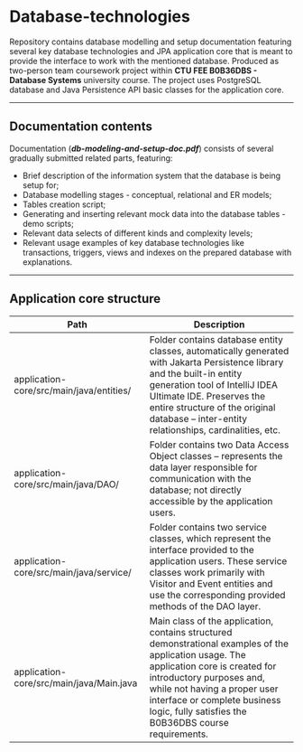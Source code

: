 # Database-technologies

Repository contains database modelling and setup documentation featuring several key database technologies
and JPA application core that is meant to provide the interface to work with the mentioned database.
Produced as two-person team coursework project within **CTU FEE B0B36DBS - Database Systems** university course.
The project uses PostgreSQL database and Java Persistence API basic classes for the application core.

---

## Documentation contents

Documentation (***db-modeling-and-setup-doc.pdf***) consists of several gradually submitted related parts, featuring:
- Brief description of the information system that the database is being setup for;
- Database modelling stages - conceptual, relational and ER models;
- Tables creation script;
- Generating and inserting relevant mock data into the database tables - demo scripts;
- Relevant data selects of different kinds and complexity levels;
- Relevant usage examples of key database technologies like transactions, triggers, views and indexes on the prepared database with explanations.

---

## Application core structure

| Path                                                           | Description                                                                                                                                                                                                                                                                                 |
|----------------------------------------------------------------|---------------------------------------------------------------------------------------------------------------------------------------------------------------------------------------------------------------------------------------------------------------------------------------------|
| application-core/src/main/java/entities/                       | Folder contains database entity classes, automatically generated with Jakarta Persistence library and the built-in entity generation tool of IntelliJ IDEA Ultimate IDE. Preserves the entire structure of the original database – inter-entity relationships, cardinalities, etc.          |
| application-core/src/main/java/DAO/                        | Folder contains two Data Access Object classes – represents the data layer responsible for communication with the database; not directly accessible by the application users.                                                                                                               |
| application-core/src/main/java/service/                    | Folder contains two service classes, which represent the interface provided to the application users. These service classes work primarily with Visitor and Event entities and use the corresponding provided methods of the DAO layer.                                                     |
| application-core/src/main/java/Main.java                   | Main class of the application, contains structured demonstrational examples of the application usage. The application core is created for introductory purposes and, while not having a proper user interface or complete business logic, fully satisfies the B0B36DBS course requirements. |
